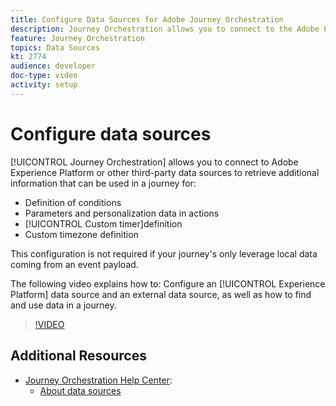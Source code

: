 ```yaml
---
title: Configure Data Sources for Adobe Journey Orchestration
description: Journey Orchestration allows you to connect to the Adobe Experience Platform or other third-party systems to retrieve additional information. This tutorial explains how to configure Experience Platform Data Source, configure an external data source, find and use data in a journey.
feature: Journey Orchestration
topics: Data Sources
kt: 2774
audience: developer
doc-type: video
activity: setup
---
```


# Configure data sources

[!UICONTROL Journey Orchestration] allows you to connect to Adobe Experience Platform or other third-party data sources to retrieve additional information that can be used in a journey for:

* Definition of conditions
* Parameters and personalization data in actions
* [!UICONTROL Custom timer]definition
* Custom timezone definition

This configuration is not required if your journey's only leverage local data coming from an event payload.

The following video explains how to: Configure an [!UICONTROL Experience Platform] data source and an external data source, as well as how to find and use data in a journey.

>[!VIDEO](https://video.tv.adobe.com/v/29406?quality=12)

## Additional Resources

* [Journey Orchestration Help Center](https://docs.adobe.com/content/help/en/journeys/using/journey-orchestration-home.html):
  * [About data sources](https://docs.adobe.com/content/help/en/journeys/using/data-source-journeys/about-data-sources.html)
